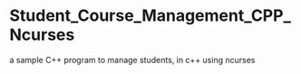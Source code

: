 # Student_Course_Management_CPP_Ncurses
a sample C++ program to manage students, in c++ using ncurses
